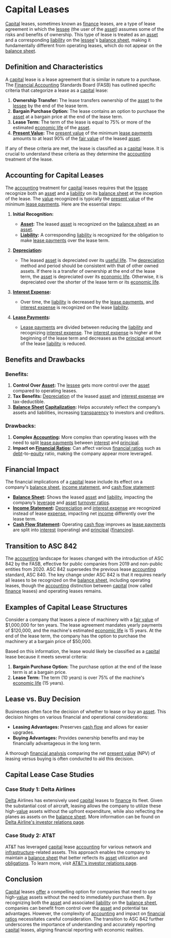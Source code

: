 # Capital Leases

[Capital](../c/capital.md) leases, sometimes known as [finance](../f/finance.md) leases, are a type of lease agreement in which the [lessee](../l/lessee.md) (the user of the [asset](../a/asset.md)) assumes some of the risks and benefits of ownership. This type of lease is treated as an [asset](../a/asset.md) and a corresponding [liability](../l/liability.md) on the [lessee](../l/lessee.md)'s [balance sheet](../b/balance_sheet.md), making it fundamentally different from operating leases, which do not appear on the [balance sheet](../b/balance_sheet.md). 

## Definition and Characteristics

A [capital](../c/capital.md) lease is a lease agreement that is similar in nature to a purchase. The [Financial Accounting](../f/financial_accounting.md) Standards Board (FASB) has outlined specific criteria that categorize a lease as a [capital](../c/capital.md) lease:

1. **Ownership Transfer:** The lease transfers ownership of the [asset](../a/asset.md) to the [lessee](../l/lessee.md) by the end of the lease term.
2. **Bargain Purchase Option:** The lease contains an option to purchase the [asset](../a/asset.md) at a bargain price at the end of the lease term.
3. **Lease Term:** The term of the lease is equal to 75% or more of the estimated [economic life](../e/economic_life.md) of the [asset](../a/asset.md).
4. **[Present Value](../p/present_value.md):** The [present value](../p/present_value.md) of the minimum [lease payments](../l/lease_payments.md) amounts to at least 90% of the [fair value](../f/fair_value.md) of the leased [asset](../a/asset.md).

If any of these criteria are met, the lease is classified as a [capital](../c/capital.md) lease. It is crucial to understand these criteria as they determine the [accounting](../a/accounting.md) treatment of the lease.

## Accounting for Capital Leases

The [accounting](../a/accounting.md) treatment for [capital](../c/capital.md) leases requires that the [lessee](../l/lessee.md) recognize both an [asset](../a/asset.md) and a [liability](../l/liability.md) on its [balance sheet](../b/balance_sheet.md) at the inception of the lease. The [value](../v/value.md) recognized is typically the [present value](../p/present_value.md) of the minimum [lease payments](../l/lease_payments.md). Here are the essential steps:

1. **Initial Recognition:** 
   - **[Asset](../a/asset.md):** The leased [asset](../a/asset.md) is recognized on the [balance sheet](../b/balance_sheet.md) as an [asset](../a/asset.md). 
   - **[Liability](../l/liability.md):** A corresponding [liability](../l/liability.md) is recognized for the obligation to make [lease payments](../l/lease_payments.md) over the lease term.

2. **[Depreciation](../d/depreciation.md):** 
   - The leased [asset](../a/asset.md) is depreciated over its [useful life](../u/useful_life.md). The [depreciation](../d/depreciation.md) method and period should be consistent with that of other owned assets. If there is a transfer of ownership at the end of the lease term, the [asset](../a/asset.md) is depreciated over its [economic life](../e/economic_life.md). Otherwise, it is depreciated over the shorter of the lease term or its [economic life](../e/economic_life.md).

3. **[Interest Expense](../i/interest_expense.md):** 
   - Over time, the [liability](../l/liability.md) is decreased by the [lease payments](../l/lease_payments.md), and [interest expense](../i/interest_expense.md) is recognized on the lease [liability](../l/liability.md).

4. **[Lease Payments](../l/lease_payments.md):** 
   - [Lease payments](../l/lease_payments.md) are divided between reducing the [liability](../l/liability.md) and recognizing [interest expense](../i/interest_expense.md). The [interest expense](../i/interest_expense.md) is higher at the beginning of the lease term and decreases as the [principal](../p/principal.md) amount of the lease [liability](../l/liability.md) is reduced.

## Benefits and Drawbacks

### Benefits:
1. **Control Over [Asset](../a/asset.md):** The [lessee](../l/lessee.md) gets more control over the [asset](../a/asset.md) compared to operating leases.
2. **Tax Benefits:** [Depreciation](../d/depreciation.md) of the leased [asset](../a/asset.md) and [interest expense](../i/interest_expense.md) are tax-deductible.
3. **[Balance Sheet](../b/balance_sheet.md) [Capitalization](../c/capitalization.md):** Helps accurately reflect the company’s assets and liabilities, increasing [transparency](../t/transparency.md) to investors and creditors.

### Drawbacks:
1. **Complex [Accounting](../a/accounting.md):** More complex than operating leases with the need to split [lease payments](../l/lease_payments.md) between [interest](../i/interest.md) and [principal](../p/principal.md).
2. **Impact on [Financial Ratios](../f/financial_ratios.md):** Can affect various [financial ratios](../f/financial_ratios.md) such as [debt](../d/debt.md)-to-[equity](../e/equity.md) ratio, making the company appear more leveraged.

## Financial Impact

The financial implications of a [capital](../c/capital.md) lease include its effect on a company's [balance sheet](../b/balance_sheet.md), [income statement](../i/income_statement.md), and [cash flow statement](../c/cash_flow_statement.md):

- **[Balance Sheet](../b/balance_sheet.md):** Shows the leased [asset](../a/asset.md) and [liability](../l/liability.md), impacting the company’s [leverage](../l/leverage.md) and [asset](../a/asset.md) [turnover ratios](../t/turnover_ratios.md).
- **[Income Statement](../i/income_statement.md):** [Depreciation](../d/depreciation.md) and [interest expense](../i/interest_expense.md) are recognized instead of lease [expense](../e/expense.md), impacting net [income](../i/income.md) differently over the lease term.
- **[Cash Flow Statement](../c/cash_flow_statement.md):** Operating [cash flow](../c/cash_flow.md) improves as [lease payments](../l/lease_payments.md) are split into [interest](../i/interest.md) (operating) and [principal](../p/principal.md) ([financing](../f/financing.md)).

## Transition to ASC 842

The [accounting](../a/accounting.md) landscape for leases changed with the introduction of ASC 842 by the FASB, effective for public companies from 2019 and non-public entities from 2020. ASC 842 supersedes the previous lease [accounting](../a/accounting.md) standard, ASC 840. The key change under ASC 842 is that it requires nearly all leases to be recognized on the [balance sheet](../b/balance_sheet.md), including operating leases, though the [accounting](../a/accounting.md) distinction between [capital](../c/capital.md) (now called [finance](../f/finance.md) leases) and operating leases remains.

## Examples of Capital Lease Structures

Consider a company that leases a piece of machinery with a [fair value](../f/fair_value.md) of $1,000,000 for ten years. The lease agreement mandates yearly payments of $120,000, and the machine's estimated [economic life](../e/economic_life.md) is 15 years. At the end of the lease term, the company has the option to purchase the machinery at a bargain price of $50,000. 

Based on this information, the lease would likely be classified as a [capital](../c/capital.md) lease because it meets several criteria:
1. **Bargain Purchase Option:** The purchase option at the end of the lease term is at a bargain price.
2. **Lease Term:** The term (10 years) is over 75% of the machine's [economic life](../e/economic_life.md) (15 years).

## Lease vs. Buy Decision

Businesses often face the decision of whether to lease or buy an [asset](../a/asset.md). This decision hinges on various financial and operational considerations:

- **Leasing Advantages:** Preserves [cash flow](../c/cash_flow.md) and allows for easier upgrades.
- **Buying Advantages:** Provides ownership benefits and may be financially advantageous in the long term.

A thorough [financial analysis](../f/financial_analysis.md) comparing the net [present value](../p/present_value.md) (NPV) of leasing versus buying is often conducted to aid this decision.

## Capital Lease Case Studies

### Case Study 1: Delta Airlines

[Delta](../d/delta.md) Airlines has extensively used [capital](../c/capital.md) leases to [finance](../f/finance.md) its fleet. Given the substantial cost of aircraft, leasing allows the company to utilize these high-[value](../v/value.md) assets without the upfront expenditure, while also reflecting the planes as assets on the [balance sheet](../b/balance_sheet.md). More information can be found on [Delta Airline's investor relations page](https://ir.delta.com).

### Case Study 2: AT&T

AT&T has leveraged [capital](../c/capital.md) lease [accounting](../a/accounting.md) for various network and [infrastructure](../i/infrastructure.md)-related assets. This approach enables the company to maintain a [balance sheet](../b/balance_sheet.md) that better reflects its [asset](../a/asset.md) utilization and [obligations](../o/obligation.md). To learn more, visit [AT&T's investor relations page](https://investors.att.com).

## Conclusion

[Capital](../c/capital.md) leases [offer](../o/offer.md) a compelling option for companies that need to use high-[value](../v/value.md) assets without the need to immediately purchase them. By recognizing both the [asset](../a/asset.md) and associated [liability](../l/liability.md) on the [balance sheet](../b/balance_sheet.md), companies can benefit from control over the [asset](../a/asset.md) and potential tax advantages. However, the complexity of [accounting](../a/accounting.md) and impact on [financial ratios](../f/financial_ratios.md) necessitates careful consideration. The transition to ASC 842 further underscores the importance of understanding and accurately reporting [capital](../c/capital.md) leases, aligning financial reporting with economic realities.